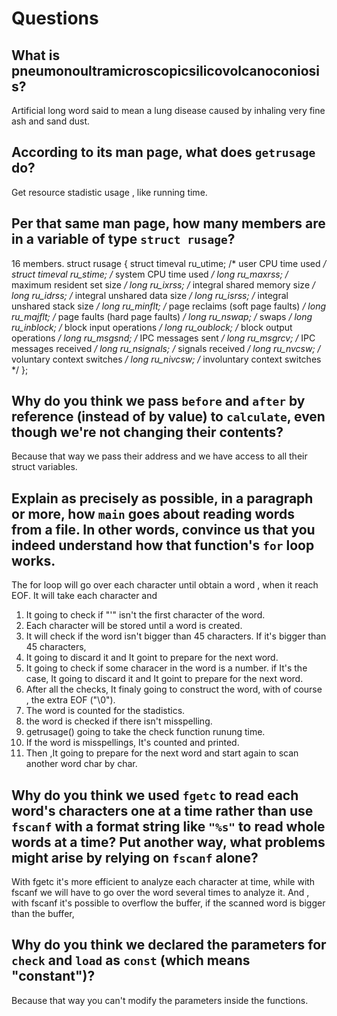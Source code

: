 # Questions

## What is pneumonoultramicroscopicsilicovolcanoconiosis?

Artificial long word said to mean a lung disease caused by inhaling very fine ash and sand dust.

## According to its man page, what does `getrusage` do?

Get resource stadistic usage , like running time.

## Per that same man page, how many members are in a variable of type `struct rusage`?

16 members.
struct rusage {
    struct timeval ru_utime; /* user CPU time used */
    struct timeval ru_stime; /* system CPU time used */
    long   ru_maxrss;        /* maximum resident set size */
    long   ru_ixrss;         /* integral shared memory size */
    long   ru_idrss;         /* integral unshared data size */
    long   ru_isrss;         /* integral unshared stack size */
    long   ru_minflt;        /* page reclaims (soft page faults) */
    long   ru_majflt;        /* page faults (hard page faults) */
    long   ru_nswap;         /* swaps */
    long   ru_inblock;       /* block input operations */
    long   ru_oublock;       /* block output operations */
    long   ru_msgsnd;        /* IPC messages sent */
    long   ru_msgrcv;        /* IPC messages received */
    long   ru_nsignals;      /* signals received */
    long   ru_nvcsw;         /* voluntary context switches */
    long   ru_nivcsw;        /* involuntary context switches */
};

## Why do you think we pass `before` and `after` by reference (instead of by value) to `calculate`, even though we're not changing their contents?

Because that way we pass their address and we have access to all their struct variables.

## Explain as precisely as possible, in a paragraph or more, how `main` goes about reading words from a file. In other words, convince us that you indeed understand how that function's `for` loop works.

The for loop will go over each character until obtain a word , when it reach EOF. It will take each character and
1) It going to check if "\'" isn't the first character of the word.
2) Each character will be stored until a word is created.
3) It will check if the word isn't bigger than 45 characters. If it's bigger than 45 characters,
4) It going to discard it and It goint to prepare for the next word.
5) It going to check if some characer in the word is a number. if It's the case, It going to discard it and It goint to prepare for the next word.
6) After all the checks, It finaly going to construct the word, with of course , the extra EOF ("\0").
7) The word is counted for the stadistics.
8) the word is checked if there isn't misspelling.
9) getrusage() going to take the check function runung time.
10) If the word is misspellings, It's counted and printed.
11) Then ,It going to prepare for the next word and start again to scan another word char by char.

## Why do you think we used `fgetc` to read each word's characters one at a time rather than use `fscanf` with a format string like `"%s"` to read whole words at a time? Put another way, what problems might arise by relying on `fscanf` alone?

With fgetc it's more efficient to analyze each character at time, while with fscanf we will have to go over the word several times to analyze it.
And , with fscanf it's possible to overflow the buffer, if the scanned word is bigger than the buffer,

## Why do you think we declared the parameters for `check` and `load` as `const` (which means "constant")?

Because that way you can't modify the parameters inside the functions.
